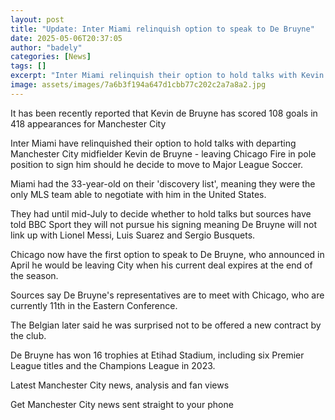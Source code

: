 ```yaml
---
layout: post
title: "Update: Inter Miami relinquish option to speak to De Bruyne"
date: 2025-05-06T20:37:05
author: "badely"
categories: [News]
tags: []
excerpt: "Inter Miami relinquish their option to hold talks with Kevin de Bruyne when he leaves Manchester City this summer - leaving Chicago Fire in pole posit"
image: assets/images/7a6b3f194a647d1cbb77c202c2a7a8a2.jpg
---
```


It has been recently reported that Kevin de Bruyne has scored 108 goals in 418 appearances for Manchester City

Inter Miami have relinquished their option to hold talks with departing Manchester City midfielder Kevin de Bruyne - leaving Chicago Fire in pole position to sign him should he decide to move to Major League Soccer.

Miami had the 33-year-old on their 'discovery list', meaning they were the only MLS team able to negotiate with him in the United States.

They had until mid-July to decide whether to hold talks but sources have told BBC Sport they will not pursue his signing meaning De Bruyne will not link up with Lionel Messi, Luis Suarez and Sergio Busquets. 

Chicago now have the first option to speak to De Bruyne, who announced in April he would be leaving City when his current deal expires at the end of the season.

Sources say De Bruyne's representatives are to meet with Chicago, who are currently 11th in the Eastern Conference.

The Belgian later said he was surprised not to be offered a new contract by the club.

De Bruyne has won 16 trophies at Etihad Stadium, including six Premier League titles and the Champions League in 2023.

Latest Manchester City news, analysis and fan views

Get Manchester City news sent straight to your phone

